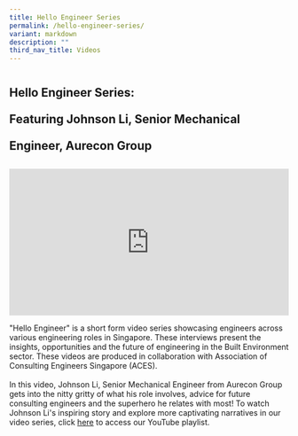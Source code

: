 ```yaml
---
title: Hello Engineer Series
permalink: /hello-engineer-series/
variant: markdown
description: ""
third_nav_title: Videos
---
```

<h2 style="line-height: 3rem;">Hello Engineer Series: <br>Featuring Johnson Li, Senior Mechanical Engineer, Aurecon Group</h2>
<p></p>
<div style="position: relative; width: 100%; padding-bottom: 52.66%;">
    <iframe style="position: absolute; width: 100%; height: 100%;" allowfullscreen="true" frameborder="0" src="https://www.youtube.com/embed/A5IWa6jcXsc?si=JQgxOY4xH61PFuQ7&amp;rel=0"></iframe>
</div>
<p>"Hello Engineer" is a short form video series showcasing engineers across various engineering roles in Singapore. These interviews present the insights, opportunities and the future of engineering in the Built Environment sector. These videos are produced in collaboration with Association of Consulting Engineers Singapore (ACES).
<br>
<br>In this video, Johnson Li, Senior Mechanical Engineer from Aurecon Group gets into the nitty gritty of what his role involves, advice for future consulting engineers and the superhero he relates with most! To watch Johnson Li's inspiring story and explore more captivating narratives in our video series, click <a href="#">here</a> to access our YouTube playlist.</p>